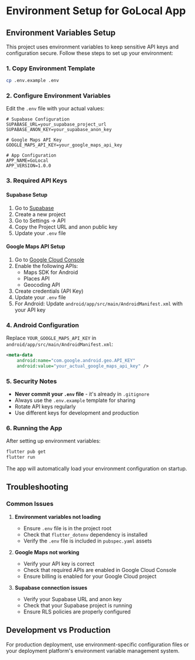 # Environment Setup for GoLocal App

## Environment Variables Setup

This project uses environment variables to keep sensitive API keys and configuration secure. Follow these steps to set up your environment:

### 1. Copy Environment Template
```bash
cp .env.example .env
```

### 2. Configure Environment Variables

Edit the `.env` file with your actual values:

```env
# Supabase Configuration
SUPABASE_URL=your_supabase_project_url
SUPABASE_ANON_KEY=your_supabase_anon_key

# Google Maps API Key
GOOGLE_MAPS_API_KEY=your_google_maps_api_key

# App Configuration
APP_NAME=GoLocal
APP_VERSION=1.0.0
```

### 3. Required API Keys

#### Supabase Setup
1. Go to [Supabase](https://supabase.com)
2. Create a new project
3. Go to Settings → API
4. Copy the Project URL and anon public key
5. Update your `.env` file

#### Google Maps API Setup
1. Go to [Google Cloud Console](https://console.cloud.google.com)
2. Enable the following APIs:
   - Maps SDK for Android
   - Places API
   - Geocoding API
3. Create credentials (API Key)
4. Update your `.env` file
5. For Android: Update `android/app/src/main/AndroidManifest.xml` with your API key

### 4. Android Configuration

Replace `YOUR_GOOGLE_MAPS_API_KEY` in `android/app/src/main/AndroidManifest.xml`:

```xml
<meta-data
    android:name="com.google.android.geo.API_KEY"
    android:value="your_actual_google_maps_api_key" />
```

### 5. Security Notes

- **Never commit your `.env` file** - it's already in `.gitignore`
- Always use the `.env.example` template for sharing
- Rotate API keys regularly
- Use different keys for development and production

### 6. Running the App

After setting up environment variables:

```bash
flutter pub get
flutter run
```

The app will automatically load your environment configuration on startup.

## Troubleshooting

### Common Issues

1. **Environment variables not loading**
   - Ensure `.env` file is in the project root
   - Check that `flutter_dotenv` dependency is installed
   - Verify the `.env` file is included in `pubspec.yaml` assets

2. **Google Maps not working**
   - Verify your API key is correct
   - Check that required APIs are enabled in Google Cloud Console
   - Ensure billing is enabled for your Google Cloud project

3. **Supabase connection issues**
   - Verify your Supabase URL and anon key
   - Check that your Supabase project is running
   - Ensure RLS policies are properly configured

## Development vs Production

For production deployment, use environment-specific configuration files or your deployment platform's environment variable management system.